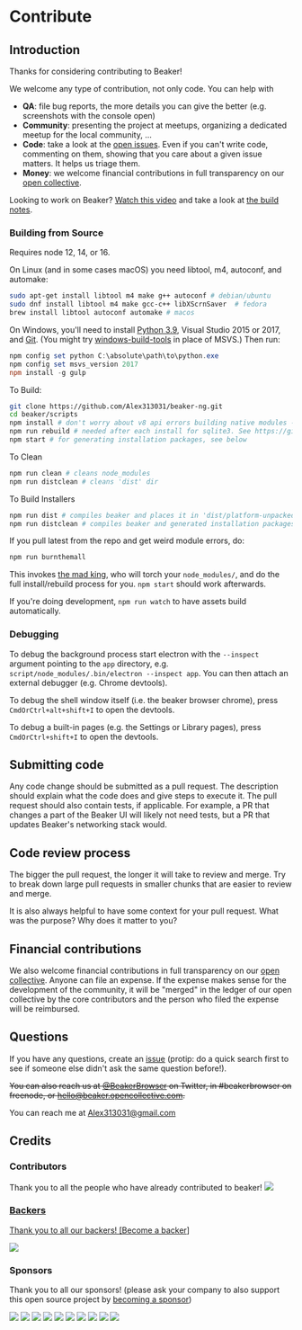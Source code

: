 # Contribute

## Introduction

Thanks for considering contributing to Beaker!

We welcome any type of contribution, not only code. You can help with
- **QA**: file bug reports, the more details you can give the better (e.g. screenshots with the console open)
- **Community**: presenting the project at meetups, organizing a dedicated meetup for the local community, ...
- **Code**: take a look at the [open issues](https://github.com/beakerbrowser/beaker/issues). Even if you can't write code, commenting on them, showing that you care about a given issue matters. It helps us triage them.
- **Money**: we welcome financial contributions in full transparency on our [open collective](https://opencollective.com/beaker).

Looking to work on Beaker? [Watch this video](https://www.youtube.com/watch?v=YuE9OO-ZDYo) and take a look at [the build notes](./build-notes.md).

### Building from Source

Requires node 12, 14, or 16.

On Linux (and in some cases macOS) you need libtool, m4, autoconf, and automake:

```bash
sudo apt-get install libtool m4 make g++ autoconf # debian/ubuntu
sudo dnf install libtool m4 make gcc-c++ libXScrnSaver  # fedora
brew install libtool autoconf automake # macos
```

On Windows, you'll need to install [Python 3.9](https://www.python.org/downloads/release/python-2913/), Visual Studio 2015 or 2017, and [Git](https://git-scm.com/download/win). (You might try [windows-build-tools](https://www.npmjs.com/package/windows-build-tools) in place of MSVS.) Then run:

```powershell
npm config set python C:\absolute\path\to\python.exe
npm config set msvs_version 2017
npm install -g gulp
```

To Build:

```bash
git clone https://github.com/Alex313031/beaker-ng.git
cd beaker/scripts
npm install # don't worry about v8 api errors building native modules - rebuild will fix
npm run rebuild # needed after each install for sqlite3. See https://github.com/electron/electron/issues/5851
npm start # for generating installation packages, see below
```

To Clean

```bash
npm run clean # cleans node_modules
npm run distclean # cleans 'dist' dir
```

To Build Installers

```bash
npm run dist # compiles beaker and places it in 'dist/platform-unpacked', where platform is i.e. linux, win, mac
npm run distclean # compiles beaker and generated installation packages, i.e. .exe, .zip, .deb, .appimage, .dmg
```

If you pull latest from the repo and get weird module errors, do:

```bash
npm run burnthemall
```

This invokes [the mad king](http://nerdist.com/wp-content/uploads/2016/05/the-mad-king-game-of-thrones.jpg), who will torch your `node_modules/`, and do the full install/rebuild process for you.
`npm start` should work afterwards.

If you're doing development, `npm run watch` to have assets build automatically.

### Debugging

To debug the background process start electron with the `--inspect` argument pointing to the `app` directory, e.g. `script/node_modules/.bin/electron --inspect app`.  You can then attach an external debugger (e.g. Chrome devtools).

To debug the shell window itself (i.e. the beaker browser chrome), press `CmdOrCtrl+alt+shift+I` to open the devtools.

To debug a built-in pages (e.g. the Settings or Library pages), press `CmdOrCtrl+shift+I` to open the devtools.

## Submitting code

Any code change should be submitted as a pull request. The description should explain what the code does and give steps to execute it. The pull request should also contain tests, if applicable. For example, a PR that changes a part of the Beaker UI will likely not need tests, but a PR that updates Beaker's networking stack would.

## Code review process

The bigger the pull request, the longer it will take to review and merge. Try to break down large pull requests in smaller chunks that are easier to review and merge.

It is also always helpful to have some context for your pull request. What was the purpose? Why does it matter to you?

## Financial contributions

We also welcome financial contributions in full transparency on our [open collective](https://opencollective.com/beaker).
Anyone can file an expense. If the expense makes sense for the development of the community, it will be "merged" in the ledger of our open collective by the core contributors and the person who filed the expense will be reimbursed.

## Questions

If you have any questions, create an [issue](https://github.com/Alex313031/beaker-ng/issues) (protip: do a quick search first to see if someone else didn't ask the same question before!).

~~You can also reach us at [@BeakerBrowser](https://twitter.com/beakerbrowser) on Twitter, in #beakerbrowser on freenode, or hello@beaker.opencollective.com.~~

You can reach me at Alex313031@gmail.com

## Credits

### Contributors

Thank you to all the people who have already contributed to beaker!
<a href="/beakerbrowser/beaker/graphs/contributors"><img src="https://opencollective.com/beaker/contributors.svg?width=890" />


### Backers

Thank you to all our backers! [[Become a backer](https://opencollective.com/beaker#backer)]

<a href="https://opencollective.com/beaker#backers" target="_blank"><img src="https://opencollective.com/beaker/backers.svg?width=890"></a>


### Sponsors

Thank you to all our sponsors! (please ask your company to also support this open source project by [becoming a sponsor](https://opencollective.com/beaker#sponsor))

<a href="https://opencollective.com/beaker/sponsor/0/website" target="_blank"><img src="https://opencollective.com/beaker/sponsor/0/avatar.svg"></a>
<a href="https://opencollective.com/beaker/sponsor/1/website" target="_blank"><img src="https://opencollective.com/beaker/sponsor/1/avatar.svg"></a>
<a href="https://opencollective.com/beaker/sponsor/2/website" target="_blank"><img src="https://opencollective.com/beaker/sponsor/2/avatar.svg"></a>
<a href="https://opencollective.com/beaker/sponsor/3/website" target="_blank"><img src="https://opencollective.com/beaker/sponsor/3/avatar.svg"></a>
<a href="https://opencollective.com/beaker/sponsor/4/website" target="_blank"><img src="https://opencollective.com/beaker/sponsor/4/avatar.svg"></a>
<a href="https://opencollective.com/beaker/sponsor/5/website" target="_blank"><img src="https://opencollective.com/beaker/sponsor/5/avatar.svg"></a>
<a href="https://opencollective.com/beaker/sponsor/6/website" target="_blank"><img src="https://opencollective.com/beaker/sponsor/6/avatar.svg"></a>
<a href="https://opencollective.com/beaker/sponsor/7/website" target="_blank"><img src="https://opencollective.com/beaker/sponsor/7/avatar.svg"></a>
<a href="https://opencollective.com/beaker/sponsor/8/website" target="_blank"><img src="https://opencollective.com/beaker/sponsor/8/avatar.svg"></a>
<a href="https://opencollective.com/beaker/sponsor/9/website" target="_blank"><img src="https://opencollective.com/beaker/sponsor/9/avatar.svg"></a>

<!-- This `CONTRIBUTING.md` is based on @nayafia's template https://github.com/nayafia/contributing-template -->
